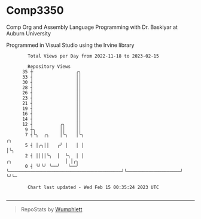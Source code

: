 # Comp3350
Comp Org and Assembly Language Programming with Dr. Baskiyar at Auburn University

Programmed in Visual Studio using the Irvine library

```
        Total Views per Day from 2022-11-18 to 2023-02-15

        Repository Views
      35 ┼                ╭╮
      33 ┤                ││
      30 ┤                ││
      28 ┤                ││
      26 ┤                ││
      23 ┤                ││
      21 ┤                ││
      19 ┤                ││
      16 ┤                ││
      14 ┤                ││
      12 ┤          ╭╮    ││
       9 ┼╮         ││    ││
       7 ┤╰╮  ╭╮    │╰╮   │╰╮                                                                ╭╮
       5 ┤ │╭╮││   ╭╯ │   │ │                                                                │╰╮
       2 ┤ ││││╰╮  │  ╰╮  │ │                                          ╭╮                    │ │╭╮
       0 ┤ ╰╯╰╯ ╰──╯   ╰──╯ ╰──────────────────────────────────────────╯╰────────────────────╯ ╰╯╰─

        Chart last updated - Wed Feb 15 00:35:24 2023 UTC
        
```

---

> RepoStats by [Wumphlett](https://github.com/Wumphlett)
